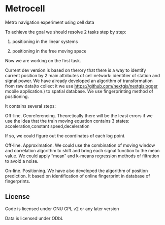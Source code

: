 Metrocell
=========

Metro navigation experiment using cell data

To achieve the goal we should resolve 2 tasks step by step:

1. positioning in the linear systems

2. positioning in the free moving space


Now we are working on the first task.

Current dev version is based on therory that there is a way to identify current position by 2 main attributes of cell network: identifier of station and signal power. We have already developed an algorithm of transformation from raw data(to collect it we use https://github.com/nextgis/nextgislogger mobile application.) to spatial database. We use fingerprinting method of positioning. 

It contains several steps:

Off-line. Georeferencing. Theoretically there will be the least errors if we use the idea that the train moving equation contains 3 states: acceleration,constant speed,deceleration

If so, we could figure out the coordinates of each log point.

Off-line. Approximation. We could use the combination of moving window and correlation algorithm to shift and bring each signal function to the mean value.
We could apply “mean” and k-means regression methods of filtration to avoid a noise. 

On-line. Positioning. We have also developed the algorithm of position prediction. It based on identification of online fingerprint in database of fingerprints. 


License
-------------
Code is licensed under GNU GPL v2 or any later version

Data is licensed under ODbL
